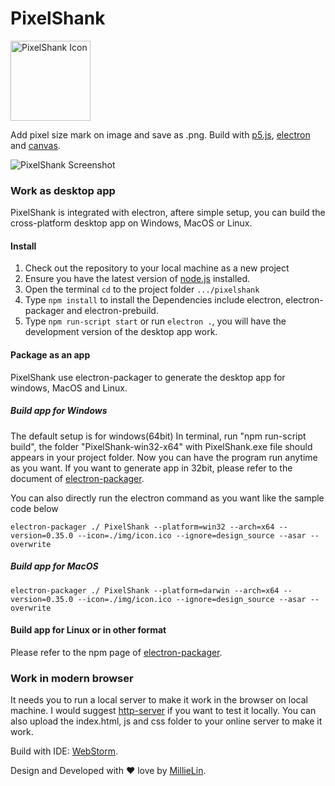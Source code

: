 # PixelShank

<img src="https://github.com/witmin/PixelShank/blob/master/img/icon.png?raw=true" alt="PixelShank Icon" width="128" />

Add pixel size mark on image and save as .png. Build with [p5.js](http://p5js.org/), [electron](http://electron.atom.io/) and [canvas](https://developer.mozilla.org/en-US/docs/Web/API/Canvas_API).

<img src="https://github.com/witmin/PixelShank/blob/master/design_source/screenshots/PixelShank.png?raw=true" alt="PixelShank Screenshot"/>

### Work as desktop app
PixelShank is integrated with electron, aftere simple setup, you can build the cross-platform desktop app on Windows, MacOS or Linux.

#### Install
1. Check out the repository to your local machine as a new project
2. Ensure you have the latest version of [node.js](https://nodejs.org/en/) installed.
3. Open the terminal `cd` to the project folder `.../pixelshank`
4. Type `npm install` to install the Dependencies include electron, electron-packager and electron-prebuild.
5. Type `npm run-script start` or run `electron .`, you will have the development version of the desktop app work.  

#### Package as an app
PixelShank use electron-packager to generate the desktop app for windows, MacOS and Linux.
 
##### Build app for Windows
The default setup is for windows(64bit)
In terminal, run "npm run-script build", the folder "PixelShank-win32-x64" with PixelShank.exe file should appears in your project folder. Now you can have the program run anytime as you want.
If you want to generate app in 32bit, please refer to the document of [electron-packager](https://github.com/maxogden/electron-packager).

You can also directly run the electron command as you want like the sample code below

```
electron-packager ./ PixelShank --platform=win32 --arch=x64 --version=0.35.0 --icon=./img/icon.ico --ignore=design_source --asar --overwrite
```

##### Build app for MacOS
```
electron-packager ./ PixelShank --platform=darwin --arch=x64 --version=0.35.0 --icon=./img/icon.ico --ignore=design_source --asar --overwrite
```

#### Build app for Linux or in other format
Please refer to the npm page of [electron-packager](https://www.npmjs.com/package/electron-packager).


### Work in modern browser
It needs you to run a local server to make it work in the browser on local machine. I would suggest [http-server](https://www.npmjs.com/package/http-server) if you want to test it locally. 
You can also upload the index.html, js and css folder to your online server to make it work.

Build with IDE: [WebStorm](https://www.jetbrains.com/webstorm/).

Design and Developed with ♥ love by [MillieLin](http://www.millielin.com).